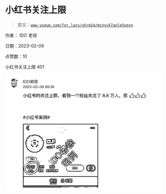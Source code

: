 # 小红书关注上限

> 原文：[`www.yuque.com/for_lazy/xkrm14/mcnyv57anle5pgxg`](https://www.yuque.com/for_lazy/xkrm14/mcnyv57anle5pgxg)

作者： IDO 老徐

日期：2023-02-09

点赞数：10

小红书关注上限 401

![](img/40d5e1eb7315109e84812d0c93ef0963.png)



